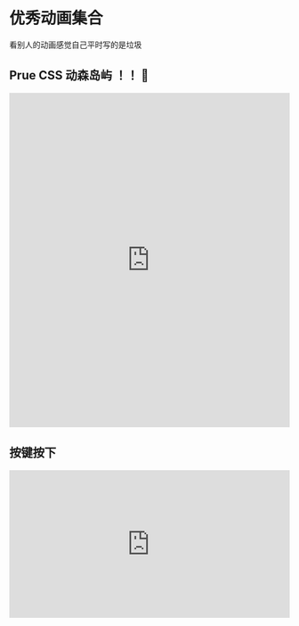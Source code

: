 # 优秀动画集合 
看别人的动画感觉自己平时写的是垃圾
## Prue CSS 动森岛屿 ！！ 🐂
<iframe height="600" style="width: 100%;" scrolling="no" title="Animal Crossing: Isabelle's Day Off ☀️(Pure CSS)" src="https://codepen.io/cybercountess/embed/gOaoWmX?height=265&theme-id=light&default-tab=css,result" frameborder="no" allowtransparency="true" allowfullscreen="true">
  See the Pen <a href='https://codepen.io/cybercountess/pen/gOaoWmX'>Animal Crossing: Isabelle's Day Off ☀️(Pure CSS)</a> by  Tee Diang
  (<a href='https://codepen.io/cybercountess'>@cybercountess</a>) on <a href='https://codepen.io'>CodePen</a>.
</iframe>

## 按键按下
<iframe height="265" style="width: 100%;" scrolling="no" title="Escape" src="https://codepen.io/chancesq/embed/yLYRyZd?height=265&theme-id=light&default-tab=css,result" frameborder="no" allowtransparency="true" allowfullscreen="true">
  See the Pen <a href='https://codepen.io/chancesq/pen/yLYRyZd'>Escape</a> by Chance Squires
  (<a href='https://codepen.io/chancesq'>@chancesq</a>) on <a href='https://codepen.io'>CodePen</a>.
</iframe>